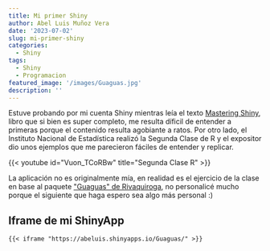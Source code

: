 ```yaml
---
title: Mi primer Shiny
author: Abel Luis Muñoz Vera
date: '2023-07-02'
slug: mi-primer-shiny
categories:
  - Shiny
tags:
  - Shiny
  - Programacion
featured_image: '/images/Guaguas.jpg'
description: ''
---
```


Estuve probando por mi cuenta Shiny mientras leía el texto [Mastering Shiny](https://mastering-shiny.org/), libro que si bien es super completo, me resulta díficil de entender a primeras porque el contenido resulta agobiante a ratos. Por otro lado, el Instituto Nacional de Estadística realizó la Segunda Clase de R y el expositor dio unos ejemplos que me parecieron fáciles de entender y replicar.

{{< youtube id="Vuon_TCoRBw" title="Segunda Clase R" >}}

La aplicación no es originalmente mía, en realidad es el ejercicio de la clase en base al paquete ["Guaguas" de Rivaquiroga](https://github.com/rivaquiroga/guaguas), no personalicé mucho porque el siguiente que haga espero sea algo más personal :)

## Iframe de mi ShinyApp

```         
{{< iframe "https://abeluis.shinyapps.io/Guaguas/" >}}
```
 

